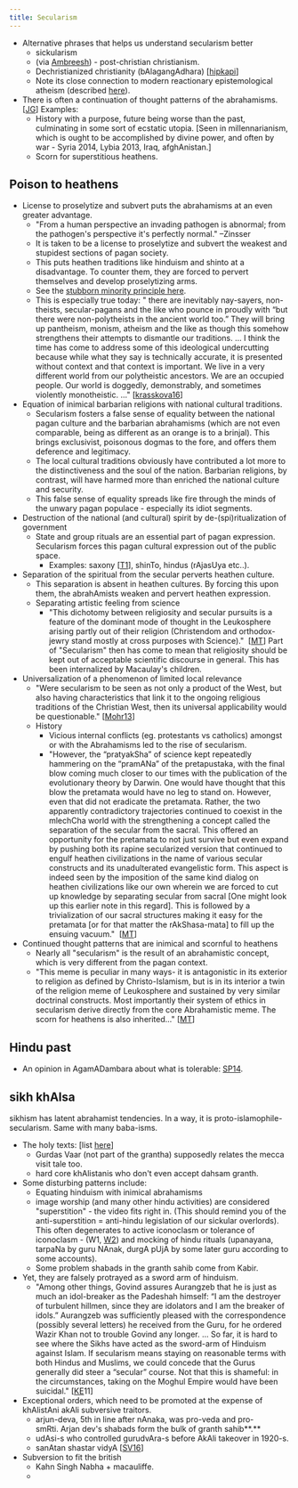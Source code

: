 ```yaml
---
title: Secularism
---
```

- Alternative phrases that helps us understand secularism better
    - sickularism
    - (via [Ambreesh](https://www.facebook.com/ambreesh.mishra)) \- post-christian christianism.
    - Dechristianized christianity (bAlagangAdhara) \[[hipkapi](http://www.hipkapi.com/2011/03/03/the-religion-of-secular-state-dechristianized-christianity-s-n-balagangadhara/)\]
    - Note its close connection to modern reactionary epistemological atheism (described [here](../zombie-cult.md)).
- There is often a continuation of thought patterns of the abrahamisms. \[[JG](http://library.fora.tv/2008/05/24/John_Gray_in_Conversation)\] Examples:
    - History with a purpose, future being worse than the past, culminating in some sort of ecstatic utopia. \[Seen in millennarianism, which is ought to be accomplished by divine power, and often by war - Syria 2014, Lybia 2013, Iraq, afghAnistan.\]
    - Scorn for superstitious heathens.

## Poison to heathens

- License to proselytize and subvert puts the abrahamisms at an even greater advantage.
    - "From a human perspective an invading pathogen is abnormal; from the pathogen's perspective it's perfectly normal." –Zinsser
    - It is taken to be a license to proselytize and subvert the weakest and stupidest sections of pagan society.
    - This puts heathen traditions like hinduism and shinto at a disadvantage. To counter them, they are forced to pervert themselves and develop proselytizing arms.
    - See the [stubborn minority principle here](../../polity/external-affairs/tolerance.md).
    - This is especially true today: " there are inevitably nay-sayers, non-theists, secular-pagans and the like who pounce in proudly with “but there were non-polytheists in the ancient world too.” They will bring up pantheism, monism, atheism and the like as though this somehow strengthens their attempts to dismantle our traditions. ... I think the time has come to address some of this ideological undercutting because while what they say is technically accurate, it is presented without context and that context is important. We live in a very different world from our polytheistic ancestors. We are an occupied people. Our world is doggedly, demonstrably, and sometimes violently monotheistic. ..." \[[krasskova16](https://krasskova.wordpress.com/2016/03/13/the-battle-for-polytheisms-soul/)\]
- Equation of inimical barbarian religions with national cultural traditions.
    - Secularism fosters a false sense of equality between the national pagan culture and the barbarian abrahamisms (which are not even comparable, being as different as an orange is to a brinjal). This brings exclusivist, poisonous dogmas to the fore, and offers them deference and legitimacy.
    - The local cultural traditions obviously have contributed a lot more to the distinctiveness and the soul of the nation. Barbarian religions, by contrast, will have harmed more than enriched the national culture and security.
    - This false sense of equality spreads like fire through the minds of the unwary pagan populace - especially its idiot segments.
- Destruction of the national (and cultural) spirit by de-(spi)ritualization of government
    - State and group rituals are an essential part of pagan expression. Secularism forces this pagan cultural expression out of the public space.
        - Examples: saxony \[[T1](https://twitter.com/Rjrasva/status/582162695127994370)\], shinTo, hindus (rAjasUya etc..).
- Separation of the spiritual from the secular perverts heathen culture.
    - This separation is absent in heathen cultures. By forcing this upon them, the abrahAmists weaken and pervert heathen expression.
    - Separating artistic feeling from science
        - "This dichotomy between religiosity and secular pursuits is a feature of the dominant mode of thought in the Leukosphere arising partly out of their religion (Christendom and orthodox-jewry stand mostly at cross purposes with Science)."  \[[MT](https://www.facebook.com/l.php?u=https%3A%2F%2Fmanasataramgini.wordpress.com%2F2013%2F02%2F10%2Fthe-end-of-the-heathens%2F&h=iAQF6fwII&s=1)\] Part of "Secularism" then has come to mean that religiosity should be kept out of acceptable scientific discourse in general. This has been internalized by Macaulay's children.
- Universalization of a phenomenon of limited local relevance
    - "Were secularism to be seen as not only a product of the West, but also having characteristics that link it to the ongoing religious traditions of the Christian West, then its universal applicability would be questionable." \[[Mohr13](https://www.academia.edu/1549528/2_The_Christian_origins_of_secularism_and_the_rule_of_law)\]
    - History
        - Vicious internal conflicts (eg. protestants vs catholics) amongst or with the Abrahamisms led to the rise of secularism.
        - "However, the “pratyakSha” of science kept repeatedly hammering on the “pramANa” of the pretapustaka, with the final blow coming much closer to our times with the publication of the evolutionary theory by Darwin. One would have thought that this blow the pretamata would have no leg to stand on. However, even that did not eradicate the pretamata. Rather, the two apparently contradictory trajectories continued to coexist in the mlechCha world with the strengthening a concept called the separation of the secular from the sacral. This offered an opportunity for the pretamata to not just survive but even expand by pushing both its rapine secularized version that continued to engulf heathen civilizations in the name of various secular constructs and its unadulterated evangelistic form. This aspect is indeed seen by the imposition of the same kind dialog on heathen civilizations like our own wherein we are forced to cut up knowledge by separating secular from sacral \[One might look up this earlier note in this regard\]. This is followed by a trivialization of our sacral structures making it easy for the pretamata \[or for that matter the rAkShasa-mata\] to fill up the ensuing vacuum."  \[[MT](https://www.facebook.com/l.php?u=https%3A%2F%2Fmanasataramgini.wordpress.com%2F2013%2F02%2F10%2Fthe-end-of-the-heathens%2F&h=iAQF6fwII&s=1)\]
- Continued thought patterns that are inimical and scornful to heathens
    - Nearly all "secularism" is the result of an abrahamistic concept, which is very different from the pagan context.
    - "This meme is peculiar in many ways- it is antagonistic in its exterior to religion as defined by Christo-Islamism, but is in its interior a twin of the religion meme of Leukosphere and sustained by very similar doctrinal constructs. Most importantly their system of ethics in secularism derive directly from the core Abrahamistic meme. The scorn for heathens is also inherited..." \[[MT](https://manasataramgini.wordpress.com/2007/07/09/western-generalizations-of-religiosity/)\]

## Hindu past

- An opinion in AgamADambara about what is tolerable: [SP14](https://vajrin.wordpress.com/2012/11/25/sarva-dharma-samabhava-an-astika-view/).

## sikh khAlsa

sikhism has latent abrahamist tendencies. In a way, it is proto-islamophile-secularism. Same with many baba-isms.  

- The holy texts: \[list [here](https://sites.google.com/site/samskrtamsfo/darsanam/an-yadarsanani)\]
    - Gurdas Vaar (not part of the grantha) supposedly relates the mecca visit tale too.
    - hard core khAlistanis who don't even accept dahsam granth.
- Some disturbing patterns include:
    - Equating hinduism with inimical abrahamisms
    - image worship (and many other hindu activities) are considered "superstition" - the video fits right in. (This should remind you of the anti-superstition = anti-hindu legislation of our sickular overlords). This often degenerates to active iconoclasm or tolerance of iconoclasm - (W1, [W2](https://en.wikipedia.org/wiki/Idolatry_in_Sikhism#Smiting_of_the_nose_of_Durga.27s_idol)) and mocking of hindu rituals (upanayana, tarpaNa by guru NAnak, durgA pUjA by some later guru according to some accounts).
    - Some problem shabads in the granth sahib come from Kabir.
- Yet, they are falsely protrayed as a sword arm of hinduism.
    - "Among other things, Govind assures Aurangzeb that he is just as much an idol-breaker as the Padeshah himself: “I am the destroyer of turbulent hillmen, since they are idolators and I am the breaker of idols.” Aurangzeb was sufficiently pleased with the correspondence (possibly several letters) he received from the Guru, for he ordered Wazir Khan not to trouble Govind any longer. ... So far, it is hard to see where the Sikhs have acted as the sword-arm of Hinduism against Islam. If secularism means staying on reasonable terms with both Hindus and Muslims, we could concede that the Gurus generally did steer a “secular” course. Not that this is shameful: in the circumstances, taking on the Moghul Empire would have been suicidal." \[[KE](http://koenraadelst.blogspot.com/2011/12/guru-tegh-bahadurs-martyrdom.html)11\]
- Exceptional orders, which need to be promoted at the expense of khAlistAni akAli subversive traitors.
    - arjun-deva, 5th in line after nAnaka, was pro-veda and pro-smRti. Arjan dev's shabads form the bulk of granth sahib**.**
    - udAsi-s who controlled gurudvAra-s before AkAli takeover in 1920-s.
    - sanAtan shastar vidyA \[[SV16](http://www.shastarvidiya.org/articles/misunderstandings.html)\]
- Subversion to fit the british
    - Kahn Singh Nabha + macauliffe.
    -